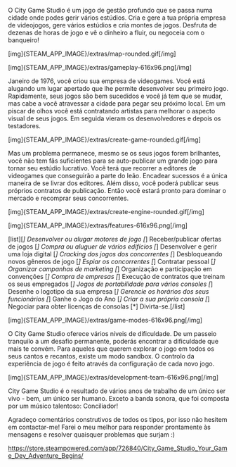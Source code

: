 O City Game Studio é um jogo de gestão profundo que se passa numa cidade onde podes gerir vários estúdios. Cria e gere a tua própria empresa de videojogos, gere vários estúdios e cria montes de jogos. Desfruta de dezenas de horas de jogo e vê o dinheiro a fluir, ou negoceia com o banqueiro!

[img]{STEAM_APP_IMAGE}/extras/map-rounded.gif[/img]

[img]{STEAM_APP_IMAGE}/extras/gameplay-616x96.png[/img]

Janeiro de 1976, você criou sua empresa de videogames. Você está alugando um lugar apertado que lhe permite desenvolver seu primeiro jogo. Rapidamente, seus jogos são bem sucedidos e você já tem que se mudar, mas cabe a você atravessar a cidade para pegar seu próximo local. Em um piscar de olhos você está contratando artistas para melhorar o aspecto visual de seus jogos. Em seguida vieram os desenvolvedores e depois os testadores.

[img]{STEAM_APP_IMAGE}/extras/create-game-rounded.gif[/img]

Mas um problema permanece, mesmo se os seus jogos forem brilhantes, você não tem fãs suficientes para se auto-publicar um grande jogo para tornar seu estúdio lucrativo. Você terá que recorrer a editores de videogames que conseguirão a parte do leão. Encadear sucessos é a única maneira de se livrar dos editores. Além disso, você poderá publicar seus próprios contratos de publicação. Então você estará pronto para dominar o mercado e recomprar seus concorrentes.

[img]{STEAM_APP_IMAGE}/extras/create-engine-rounded.gif[/img]

[img]{STEAM_APP_IMAGE}/extras/features-616x96.png[/img]

[list][*] Desenvolver ou alugar motores de jogo
[*] Receber/publicar ofertas de jogos
[*] Compra ou aluguer de vários edifícios
[*] Desenvolver e gerir uma loja digital
[*] Cracking dos jogos dos concorrentes
[*] Desbloqueando novos gêneros de jogo
[*] Espiar os concorrentes
[*] Contratar pessoal
[*] Organizar campanhas de marketing
[*] Organização e participação em convenções
[*] Compra de empresas
[*] Execução de contratos que treinam os seus empregados
[*] Jogos de portabilidade para vários consoles
[*] Desenhe o logotipo da sua empresa
[*] Gerencie os horários dos seus funcionários
[*] Ganhe o Jogo do Ano
[*] Criar a sua própria consola
[*] Negociar para obter licenças de consolas
[*] Divirta-se.[/list]

[img]{STEAM_APP_IMAGE}/extras/game-modes-616x96.png[/img]

O City Game Studio oferece vários níveis de dificuldade. De um passeio tranquilo a um desafio permanente, poderás encontrar a dificuldade que mais te convém.
Para aqueles que querem explorar o jogo em todos os seus cantos e recantos, existe um modo sandbox. O controlo da experiência de jogo é feito através da configuração de cada novo jogo.

[img]{STEAM_APP_IMAGE}/extras/development-team-616x96.png[/img]

City Game Studio é o resultado de vários anos de trabalho de um único ser vivo - bem, um único ser humano. Exceto a banda sonora, que foi composta por um músico talentoso: Conciliador!

Agradeço comentários construtivos de todos os tipos, por isso não hesitem em contactar-me! Farei o meu melhor para responder prontamente às mensagens e resolver quaisquer problemas que surjam :) 

https://store.steampowered.com/app/726840/City_Game_Studio_Your_Game_Dev_Adventure_Begins/
